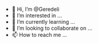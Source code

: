 - 👋 Hi, I’m @Geredeli
- 👀 I’m interested in ...
- 🌱 I’m currently learning ...
- 💞️ I’m looking to collaborate on ...
- 📫 How to reach me ...

<!---
Geredeli/Geredeli is a ✨ special ✨ repository because its `README.md` (this file) appears on your GitHub profile.
You can click the Preview link to take a look at your changes.
--->
